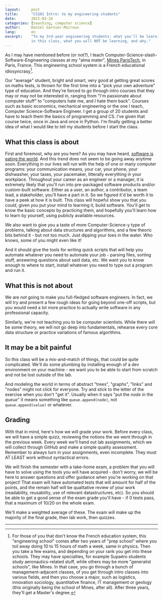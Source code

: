 ```yaml
---
layout:     post
title:      "CS101 Intro: to my engineering students"
date:       2021-03-24
categories: [teaching, computer science]
author:     Daniel Garnier-Moiroux
lang:       en
excerpt:    "To my 3rd-year engineering students: what you'll be learning
            in this class, what you will NOT be learning, and why."
---
```


As I may have mentioned before (or not?), I teach Computer-Science-slash-Software-Engineering classes at my "alma mater", [Mines ParisTech](https://www.minesparis.psl.eu/), in Paris, France. This engineering school system is a French educational idiosyncrasy[^1].

Our "average" student, bright and smart, very good at getting great scores on maths tests, is thrown for the first time into a "pick your own adventure" type of education. And they're forced to go through intro courses that they may or may not be interested in, ranging from "I'm passionate about computer stuff" to "computers hate me, and I hate them back". Courses such as basic economics, mechanical engineering or the one I teach, Computer Science-Software Engineer. I get a group of 20 students and have to teach them the basics of programming and CS. I've given that course twice, once in Java and once in Python. I'm finally getting a better idea of what I would like to tell my students before I start the class.

## What this class is about

First and foremost, why are you here? As you may have heard, [software is eating the world](https://a16z.com/2011/08/20/why-software-is-eating-the-world/). And this trend does not seem to be going away anytime soon. Everything in our lives will run with the help of one or many computer programs: your communication means, your car, your phone, your dishwasher, your taxes, your pacemaker, litterally everything in your workplace. Throughout your career as an engineer or a manager, it is extremely likely that you'll run into pre-packaged software products and/or custom-built software. Either as a user, an author, a contributor, a team lead, a stakeholder, you'll have a part in it. So we figured it'd be worth it to have a peek at how it is built. This class will hopeful show you that you _could_, given you put your mind to learning it, build software. You'll get to know the basic concepts by practicing them, and hopefully you'll learn how to learn by yourself, using publicly available resources.

We also want to give you a taste of more Computer-Science-y type of problems, talking about data structures and algorithms, and a few theoric bits behind it - but not too much. Just dipping your toes in the water. Who knows, some of you might even like it!

And it should give the tools for writing quick scripts that will help you automate whatever you need to automate your job - parsing files, sorting stuff, answering questions about said data, etc. We want you to know enough to where to start, install whatever you need to type out a program and run it.


## What this is not about

We are _not_ going to make you full-fledged software engineers. In fact, we will try and present a few rough ideas for going beyond one-off scripts, but you would need a lot more practice to actually write software in any professional capacity.

Similarly, we're not teaching you to be computer scientists. While there will be some theory, we will not go deep into fundamentals, rehearse every core data structure or practice variations of famous algorithms.


## It may be a bit painful

So this class will be a mix-and-match of things, that could be quite complicated. We'll do some plumbing by installing enough of a dev environment on your machine - we want you to be able to start from scratch and not be lost outside of the lab.

And modeling the world in terms of abstract "trees", "graphs", "links" and "nodes" might not click for everyone. Try and stick to the letter of the exercise when you don't "get it". Usually when it says "put the _node_ in the _queue_" it means something like `queue.append(node)`, not `queue.append(value)` or whatever.


## Grading

With that in mind, here's how we will grade your work. Before every class, we will have a simple quizz, reviewing the notions the we went through in the previous week. Every week we'll hand out lab assignments, which we will collect through GitHub and make a simple quality assessment. Remember to always turn in your assignments, even incomplete. They must AT LEAST work without syntactical errors.

We will finish the semester with a take-home exam, a problem that you will have to solve using the tools you will have acquired - don't worry, we will be here to answer questions and offer guidance when you're working on that project! That exam will have automated tests that will amount for half of the points, and the remain half will be qualitative review of your work (readability, reusability, use of relevant datastructures, etc). So you should be able to get a good sense of the exam grade you'll have - if 0 tests pass, that a maximum of 10/20 on the whole exam. 

We'll make a weighted average of these. The exam will make up the majority of the final grade, then lab work, then quizzes.

---

[^1]: For those of you that don't know the French education system, this "engineering school" comes after two years of "prep school" where you toil away doing 10 to 15 hours of math a week, same in physics. Then you take a few exams, and depending on your rank you get into these schools. They may have specialties, for example Supaéro students study aeronautics-related stuff, while others may be more "generalist schools", like Mines. In that case, you go through a bunch of management-adjacent classes, of you get through intro classes into various fields, and then you choose a major, such as logistics, innovation sociology, quantitative finance, IT management or geology (this originally being the school of Mines, after all). After three years, they'll get a Master's degree.


